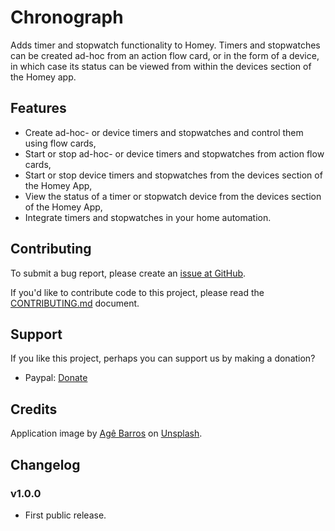 # Chronograph

Adds timer and stopwatch functionality to Homey. Timers and stopwatches can be created ad-hoc from an
action flow card, or in the form of a device, in which case its status can be viewed from within the
devices section of the Homey app.

## Features

* Create ad-hoc- or device timers and stopwatches and control them using flow cards,
* Start or stop ad-hoc- or device timers and stopwatches from action flow cards,
* Start or stop device timers and stopwatches from the devices section of the Homey App,
* View the status of a timer or stopwatch device from the devices section of the Homey App,
* Integrate timers and stopwatches in your home automation.

## Contributing

To submit a bug report, please create an [issue at GitHub](https://github.com/fellownet/timers/issues/new).

If you'd like to contribute code to this project, please read the
[CONTRIBUTING.md](https://github.com/fellownet/timers/blob/master/CONTRIBUTING.md) document.

## Support

If you like this project, perhaps you can support us by making a donation?
- Paypal: [Donate](https://www.paypal.com/cgi-bin/webscr?cmd=_s-xclick&hosted_button_id=VQNGE3N5L6MKS)

## Credits

Application image by [Agê Barros](https://unsplash.com/@agebarros?utm_source=unsplash&utm_medium=referral&utm_content=creditCopyText) on [Unsplash](https://unsplash.com/search/photos/time?utm_source=unsplash&utm_medium=referral&utm_content=creditCopyText).

## Changelog

### v1.0.0

* First public release.
